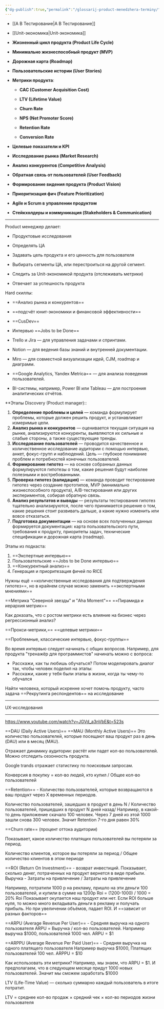 ```yaml
---
{"dg-publish":true,"permalink":"/glossarij-product-menedzhera-terminy/"}
---
```


- [[A B Тестирование\|A B Тестирование]] 
- [[Unit-экономика\|Unit-экономика]]
- **Жизненный цикл продукта (Product Life Cycle)**
    
- **Минимально жизнеспособный продукт (MVP)**
    
- **Дорожная карта (Roadmap)**
    
- **Пользовательские истории (User Stories)**
    
- **Метрики продукта**:
    
    - **CAC (Customer Acquisition Cost)**
        
    - **LTV (Lifetime Value)**
        
    - **Churn Rate**
        
    - **NPS (Net Promoter Score)**
        
    - **Retention Rate**
        
    - **Conversion Rate**
        
- **Целевые показатели и KPI**
    
- **Исследование рынка (Market Research)**
    
- **Анализ конкурентов (Competitive Analysis)**
    
- **Обратная связь от пользователей (User Feedback)**
    
- **Формирование видения продукта (Product Vision)**
    
- **Приоритизация фич (Feature Prioritization)**
    
- **Аgile и Scrum в управлении продуктом**
    
- **Стейкхолдеры и коммуникация (Stakeholders & Communication)**
****
Product менеджер делает:
- Продуктовые исследования 
- Определять ЦА

- Задавать цель продукта и его ценность для пользователя
- Выбирать сегменты ЦА, или перестроиться на другой сегмент.
-  Следить за Unit-экономикой продукта (отслеживать метрики)
- Отвечает за успешность продукта

Hard скиллы:
- ==Анализ рынка и конкурентов==
- ==подсчёт юнит-экономики и финансовой эффективности==
- ==CusDev==
- Интервью ==Jobs to be Done==

- Trello и Jira — для управления задачами и спринтами.
- Notion — для ведения базы знаний и внутренней документации.
- Miro — для совместной визуализации идей, CJM, roadmap и диаграмм.
- ==Google Analytics, Yandex Metrica== — для анализа поведения пользователей.
- BI-системы, например, Power BI или Tableau — для построения аналитических отчётов.

**Этапы Discovery (Product manager)::
1) **Определение проблемы и целей** — команда формулирует проблемы, которые должен решить продукт, и устанавливает измеримые цели.
2) **Анализ рынка и конкурентов** — оценивается текущая ситуация на рынке, анализируются конкуренты, выявляются их сильные и слабые стороны, а также существующие тренды.
3) **Исследование пользователей** — проводится качественное и количественное исследование аудитории с помощью интервью, анкет, фокус-групп и наблюдений. Цель — глубокое понимание проблем и потребностей конечных пользователей.
4) **Формирование гипотез** — на основе собранных данных формулируются гипотезы о том, какие решения будут наиболее полезными и востребованными.
5) **Проверка гипотез (валидация)** — команда проводит тестирование гипотез через создание прототипов, MVP (минимально жизнеспособного продукта), A/B-тестирования или других экспериментов, собирая обратную связь.
6) **Анализ результатов и выводы** — результаты тестирования гипотез тщательно анализируются, после чего принимается решение о том, какие решения стоит развивать дальше, а какие нужно изменить или вовсе отказаться.
7) **Подготовка документации** — на основе всех полученных данных формируется документация: карта пользовательского пути, требования к продукту, приоритеты задач, технические спецификации и дорожная карта (roadmap).

Этапы из подкаста:
1) ==Экспертные интервью==
2) Пользовательские ==Jobs to be Done интервью==
3) ==Конкурентный анализ==
4) Генерация и приоритезация фичей по RICE

Нужны ещё ==количественные исследования для подтверждения гипотез==, но в крайнем случае можно заменить ==экспертными мнениями==

==Метрика "Северной звезды" и "Aha Moment"==
==Пирамида и иерархия метрик==

Как доказать, что с ростом метрики есть влияние на бизнес через регрессионный анализ?

==Прокси-метрики,==
==целевые метрики==

==Проблемные, классические интервью, фокус-группы==

Во время интервью следует начинать с общих вопросов.
Например, для продукта "тренажёр для программистов" начинать можно с вопроса: 
- Расскажи, как ты любишь обучаться?
Потом моделировать диалог так, чтобы человек поделил на этапы:
- Расскажи, какие у тебя были этапы в жизни, когда ты  чему-то обучался

Найти человека, который искренне хочет помочь продукту, часто задача ==Рекрутинга респондентов== на исследование

****
UX-исследования
****
https://www.youtube.com/watch?v=JGVd_a3nVbE&t=523s

==DAU (Daily Active Users)==
==MAU (Monthly Active Users)==
Это количество пользователей, которые посещают ваш продукт раз в день (DAU)
или в месяц (MAU).

Отражает динамику аудитории: растёт или падет кол-во пользователей. 
Можно отследить сезонность продукта.

Google trands отражает статистику по поисковым запросам.

Конверсия в покупку = кол-во людей, кто купил / Общее кол-во пользователей

==Retention== - Количество пользователей, которые возвращаются в ваш продукт через Х временных периодов.

Количество пользователей, зашедших в продукт в день N / Количество пользователей, пришедших в продукт N дней назад/
Например, в какой-то день приложение скачало 100 человек. Через 7 дней из этой 1000 зашли снова 300 человек. Значит Retention 7-го дня равен 30%

==Churn rate==
(процент оттока аудитории)

Показывает, какое количество платящих пользователей вы потеряли за период.

Количество клиентов, которое вы потеряли за период / Общее количество клиентов в этом периоде

==ROI (Return Оп Investment)== - возврат инвестиций. 
Показывает, сколько денег, потраченных на продукт вернется в виде прибыли.
Выручка - Затраты на привлечение / Затраты на привлечение

Например, потратили 1000 р на рекламу, пришло на эти деньги 100 пользователей, и купили в сумме на 1200р 
Roi = (1200-1000) / 1000 = 20% 
Roi Показывает окупается наш продукт или нет. Если ROI больше нуля, то можно много вкладывать деньги в рекламу и получать прибыль. Но при увеличении объёмов, падает ROI. И ==зависит от разных факторов==


==ARPU  (Average Revenue Per User)== - Средняя выручка на одного пользователя
ARPU =  Выручка / кол-во пользователей.
Например выручка $1000, пользователей 1000 чел. ARPU = $1

==ARPPU  (Average Revenue Per Paid User)== - Средняя выручка на одного платящего пользователя
Например выручка $1000, Платящих пользователей 100 чел. ARPPU = $10

Как использовать эти метрики?
Например, мы знаем, что ARPU = $1. И предполагаем, что в следующем месяце придут 1000 новых пользователей. Значит мы сможем заработать $1000

LTV (Life-Time Value) — сколько суммарно каждый пользователь в итоге потратит.

LTV = среднее кол-во продаж × средний чек × кол-во периодов жизни пользователя

